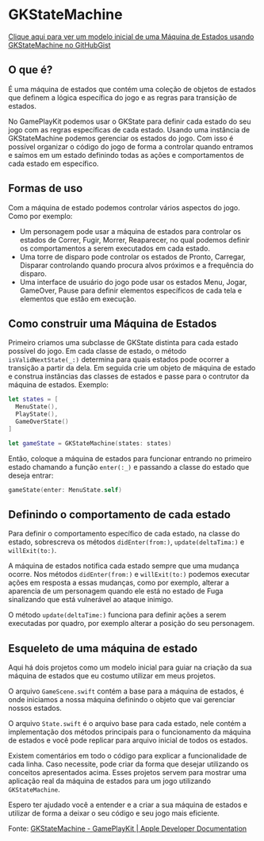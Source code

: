 # GKStateMachine

[Clique aqui para ver um modelo inicial de uma Máquina de Estados usando GKStateMachine no GitHubGist](https://gist.github.com/murilogteixeira/d51fc1568467f6418b0b0d14f412c44d/edit)

## O que é?
É uma máquina de estados que contém uma coleção de objetos de estados que definem a lógica específica do jogo e as regras para transição de estados.

No GamePlayKit podemos usar o GKState para definir cada estado do seu jogo com as regras específicas de cada estado. Usando uma instância de GKStateMachine podemos gerenciar os estados do jogo. Com isso é possível organizar o código do jogo de forma a controlar quando entramos e saímos em um estado definindo todas as ações e comportamentos de cada estado em específico.

## Formas de uso
Com a máquina de estado podemos controlar vários aspectos do jogo. Como por exemplo:
- Um personagem pode usar a máquina de estados para controlar os estados de Correr, Fugir, Morrer, Reaparecer, no qual podemos definir os comportamentos a serem executados em cada estado.
- Uma torre de disparo pode controlar os estados de Pronto, Carregar, Disparar controlando quando procura alvos próximos e a frequência do disparo.
- Uma interface de usuário do jogo pode usar os estados Menu, Jogar, GameOver, Pause para definir elementos específicos de cada tela e elementos que estão em execução.

## Como construir uma Máquina de Estados
Primeiro criamos uma subclasse de GKState distinta para cada estado possível do jogo. Em cada classe de estado, o método `isValidNextState(_:)` determina para quais estados pode ocorrer a transição a partir da dela. Em seguida crie um objeto de máquina de estado e construa instâncias das classes de estados e passe para o contrutor da máquina de estados. Exemplo:
```swift
let states = [
  MenuState(),
  PlayState(),
  GameOverState()
]

let gameState = GKStateMachine(states: states)
```
Então, coloque a máquina de estados para funcionar entrando no primeiro estado chamando a função `enter(:_)` e passando a classe do estado que deseja entrar:
```swift
gameState(enter: MenuState.self)
```

## Definindo o comportamento de cada estado
Para definir o comportamento específico de cada estado, na classe do estado, sobrescreva os métodos `didEnter(from:)`, `update(deltaTima:)` e `willExit(to:)`.

A máquina de estados notifica cada estado sempre que uma mudança ocorre. Nos métodos `didEnter(from:)` e `willExit(to:)` podemos executar ações em resposta a essas mudanças, como por exemplo, alterar a aparencia de um personagem quando ele está no estado de Fuga sinalizando que está vulnerável ao ataque inimigo.

O método `update(deltaTime:)` funciona para definir ações a serem executadas por quadro, por exemplo alterar a posição do seu personagem.

## Esqueleto de uma máquina de estado
Aqui há dois projetos como um modelo inicial para guiar na criação da sua máquina de estados que eu costumo utilizar em meus projetos.

O arquivo `GameScene.swift` contém a base para a máquina de estados, é onde iniciamos a nossa máquina definindo o objeto que vai gerenciar nossos estados.

O arquivo `State.swift` é o arquivo base para cada estado, nele contém a implementação dos métodos principais para o funcionamento da máquina de estados e você pode replicar para arquivo inicial de todos os estados.

Existem comentários em todo o código para explicar a funcionalidade de cada linha. Caso necessite, pode criar da forma que desejar utilizando os conceitos apresentados acima. Esses projetos servem para mostrar uma aplicação real da máquina de estados para um jogo utilizando `GKStateMachine`.

Espero ter ajudado você a entender e a criar a sua máquina de estados e utilizar de forma a deixar o seu código e seu jogo mais eficiente.

Fonte: [GKStateMachine - GamePlayKit | Apple Developer Documentation](https://developer.apple.com/documentation/gameplaykit/gkstatemachine)
